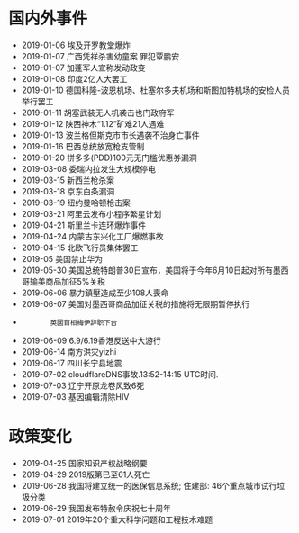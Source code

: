 # 国内外事件

- 2019-01-06 埃及开罗教堂爆炸
- 2019-01-07 广西凭祥杀害幼童案 罪犯覃鹏安
- 2019-01-07 加蓬军人宣称发动政变
- 2019-01-08 印度2亿人大罢工
- 2019-01-10 德国科隆-波恩机场、杜塞尔多夫机场和斯图加特机场的安检人员举行罢工
- 2019-01-11 胡塞武装无人机袭击也门政府军
- 2019-01-12 陕西神木“1.12”矿难21人遇难
- 2019-01-13 波兰格但斯克市市长遇袭不治身亡事件
- 2019-01-16 巴西总统放宽枪支管制
- 2019-01-20 拼多多(PDD)100元无门槛优惠券漏洞
- 2019-03-08 委瑞内拉发生大规模停电
- 2019-03-15 新西兰枪杀案
- 2019-03-18 京东白条漏洞
- 2019-03-19 纽约曼哈顿枪击案
- 2019-03-21 阿里云发布小程序繁星计划
- 2019-04-21 斯里兰卡连环爆炸事件
- 2019-04-24 内蒙古东兴化工厂爆燃事故
- 2019-04-15 北欧飞行员集体罢工
- 2019-05 美国禁止华为
- 2019-05-30 美国总统特朗普30日宣布，美国将于今年6月10日起对所有墨西哥输美商品加征5%关税
- 2019-06-06 暴力鎮壓造成至少108人喪命
- 2019-06-07 美国对墨西哥商品加征关税的措施将无限期暂停执行
-            英國首相梅伊辞职下台
- 2019-06-09 6.9/6.19香港反送中大游行
- 2019-06-14 南方洪灾yizhi
- 2019-06-17 四川长宁县地震
- 2019-07-02 cloudflareDNS事故.13:52-14:15 UTC时间.
- 2019-07-03 辽宁开原龙卷风致6死
- 2019-07-03 基因编辑清除HIV

# 政策变化

- 2019-04-25 国家知识产权战略纲要
- 2019-04-29 2019版第已至61人死亡
- 2019-06-28 我国将建立统一的医保信息系统;
             住建部: 46个重点城市试行垃圾分类
- 2019-06-29 我国发布特赦令庆祝七十周年
- 2019-07-01 2019年20个重大科学问题和工程技术难题
